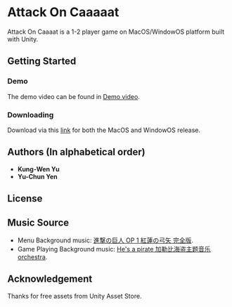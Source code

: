 # Attack On Caaaaat
Attack On Caaaat is a 1-2 player game on MacOS/WindowOS platform built with Unity.

## Getting Started
### Demo
The demo video can be found in [Demo video](https://www.youtube.com/watch?v=BL3HDIxt22I&feature=youtu.be).

### Downloading
Download via this [link](https://drive.google.com/file/d/1qlinQ97n3D2Ah1w_CJiWSfXXiV68Tvwv/view?usp=sharing) for both the MacOS and WindowOS release.

## Authors (In alphabetical order)
* **Kung-Wen Yu** 
* **Yu-Chun Yen** 

## License

## Music Source
* Menu Background music: [進撃の巨人 OP 1 紅蓮の弓矢 完全版](https://www.youtube.com/watch?v=mdSXKdnLX9I).
* Game Playing Background music: [He's a pirate 加勒比海盗主题音乐 orchestra](https://www.youtube.com/watch?v=sy7qxqSyHHw).

## Acknowledgement
Thanks for free assets from Unity Asset Store.

